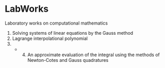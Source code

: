 # LabWorks
Laboratory works on computational mathematics

1) Solving systems of linear equations by the Gauss method
2) Lagrange interpolational polynomial
3) + 4) An approximate evaluation of the integral using the methods of Newton-Cotes and Gauss quadratures
